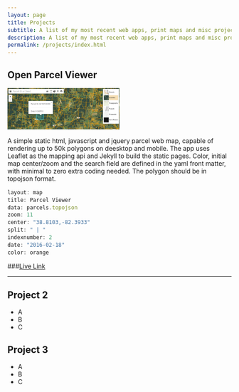 ```yaml
---
layout: page
title: Projects
subtitle: A list of my most recent web apps, print maps and misc projects.
description: A list of my most recent web apps, print maps and misc projects hosted on getBounds by Malcolm Meyer.
permalink: /projects/index.html
---
```

## Open Parcel Viewer

<img src="/images/parcel-img.png" width="50%" alt-text="Open Parcel Viewer"/>

A simple static html, javascript and jquery parcel web map, capable of rendering up to 50k polygons on deesktop and mobile. The app uses Leaflet as the mapping api and Jekyll to build the static pages. Color, initial map center/zoom and the search field are defined in the yaml front matter, with minimal to zero extra coding needed. The polygon should be in topojson format.

```javascript
layout: map
title: Parcel Viewer
data: parcels.topojson
zoom: 11
center: "38.8103,-82.3933"
split: " | "
indexnumber: 2
date: "2016-02-18"
color: orange
```
###[Live Link](https://ovrdc.github.io/parcel-viewer)

---

## Project 2
 - A
 - B
 - C

## Project 3
 - A
 - B
 - C

